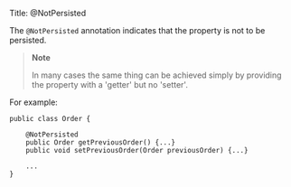 Title: @NotPersisted

[//]: # (content copied to _user-guide_xxx)

The `@NotPersisted` annotation indicates that the property is not to be
persisted.

> **Note**
>
> In many cases the same thing can be achieved simply by providing the
> property with a 'getter' but no 'setter'.

For example:

    public class Order {

        @NotPersisted
        public Order getPreviousOrder() {...}
        public void setPreviousOrder(Order previousOrder) {...}

        ...
    }
